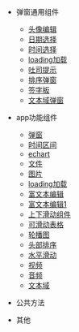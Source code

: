 - 弹窗通用组件
  
  - [头像编辑](app/avatarModify)
  - [日期选择](app/calendar)
  - [时间选择](app/datetimePicker)
  - [loading加载](app/loading)
  - [吐司提示](app/toast)
  - [排序弹窗](app/sortSheet)
  - [签字板](app/writepad)
  - [文本域弹窗](app/xgjInput)
  
- app功能组件
  
  - [弹窗](components/actionSheet)
  - [时间区间](components/dateBar)
  - [echart](components/echarts)
  - [文件](components/file)
  - [图片](components/img)
  - [loading加载](components/loading)
  - [富文本编辑](components/multipleInput)
  - [富文本编辑1](components/richTextArea)
  - [上下滑动组件](components/scroller)
  - [可滑动表格](components/scrollerTable)
  - [轮播图](components/slider)
  - [头部排序](components/sortSheet)
  - [水平滑动](components/swiper)
  - [视频](components/videoComp)
  - [音频](components/voice)
  - [文本域](components/textarea)
   
- 公共方法
  
- 其他
